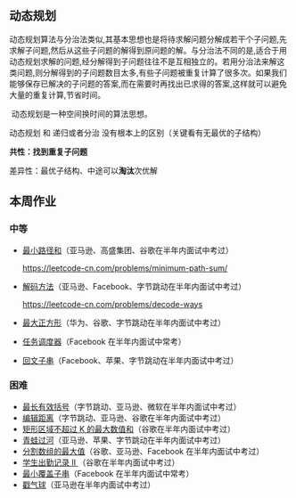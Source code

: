 ## 动态规划

​		动态规划算法与分治法类似,其基本思想也是将待求解问题分解成若干个子问题,先求解子问题,然后从这些子问题的解得到原问题的解。与分治法不同的是,适合于用动态规划求解的问题,经分解得到子问题往往不是互相独立的。若用分治法来解这类问题,则分解得到的子问题数目太多,有些子问题被重复计算了很多次。如果我们能够保存已解决的子问题的答案,而在需要时再找出已求得的答案,这样就可以避免大量的重复计算,节省时间。

​		动态规划是一种空间换时间的算法思想。

动态规划 和 递归或者分治 没有根本上的区别（关键看有无最优的子结构） 

**共性：找到重复子问题**

差异性：最优子结构、中途可以**淘汰**次优解





## 本周作业

### 中等

- [最小路径和](https://leetcode-cn.com/problems/minimum-path-sum/)（亚马逊、高盛集团、谷歌在半年内面试中考过）

  https://leetcode-cn.com/problems/minimum-path-sum/

- [解码方法](https://leetcode-cn.com/problems/decode-ways)（亚马逊、Facebook、字节跳动在半年内面试中考过）

  https://leetcode-cn.com/problems/decode-ways

- [最大正方形](https://leetcode-cn.com/problems/maximal-square/)（华为、谷歌、字节跳动在半年内面试中考过）

- [任务调度器](https://leetcode-cn.com/problems/task-scheduler/)（Facebook 在半年内面试中常考）

- [回文子串](https://leetcode-cn.com/problems/palindromic-substrings/)（Facebook、苹果、字节跳动在半年内面试中考过）

### 困难

- [最长有效括号](https://leetcode-cn.com/problems/longest-valid-parentheses/)（字节跳动、亚马逊、微软在半年内面试中考过）
- [编辑距离](https://leetcode-cn.com/problems/edit-distance/)（字节跳动、亚马逊、谷歌在半年内面试中考过）
- [矩形区域不超过 K 的最大数值和](https://leetcode-cn.com/problems/max-sum-of-rectangle-no-larger-than-k/)（谷歌在半年内面试中考过）
- [青蛙过河](https://leetcode-cn.com/problems/frog-jump/)（亚马逊、苹果、字节跳动在半年内面试中考过）
- [分割数组的最大值](https://leetcode-cn.com/problems/split-array-largest-sum)（谷歌、亚马逊、Facebook 在半年内面试中考过）
- [学生出勤记录 II ](https://leetcode-cn.com/problems/student-attendance-record-ii/)（谷歌在半年内面试中考过）
- [最小覆盖子串](https://leetcode-cn.com/problems/minimum-window-substring/)（Facebook 在半年内面试中常考）
- [戳气球](https://leetcode-cn.com/problems/burst-balloons/)（亚马逊在半年内面试中考过）

